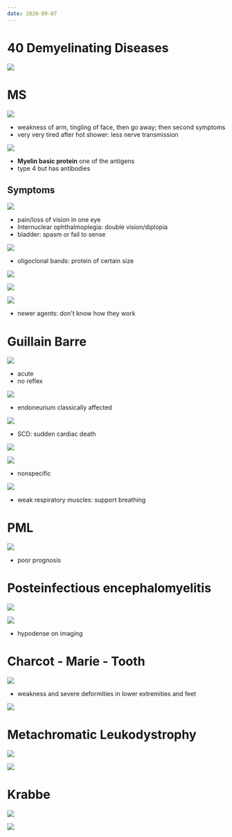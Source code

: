 ```yaml
---
date: 2020-09-07
---
```


# 40 Demyelinating Diseases

<!-- examples of demyelinating diseases.. -->

![](https://photos.thisispiggy.com/file/wikiFiles/3atQqzO.jpg)

# MS

<!-- MS is, demographics, overview symptoms.. -->

![](https://photos.thisispiggy.com/file/wikiFiles/C8hePZo.jpg)

- weakness of arm, tingling of face, then go away; then second symptoms
- very very tired after hot shower: less nerve transmission

<!-- MS pathogenesis.. -->

![](https://photos.thisispiggy.com/file/wikiFiles/WwgjW8a.jpg)

- **Myelin basic protein** one of the antigens
- type 4 but has antibodies

## Symptoms

<!-- MS classic symptoms.. -->

![](https://photos.thisispiggy.com/file/wikiFiles/PY34Tpz.jpg)

- pain/loss of vision in one eye
- Internuclear ophthalmoplegia: double vision/diplopia
- bladder: spasm or fail to sense

<!-- MS diagnosis and imaging.. -->

![](https://photos.thisispiggy.com/file/wikiFiles/HUmy5vD.jpg)

- oligoclonal bands: protein of certain size

![](https://photos.thisispiggy.com/file/wikiFiles/SKPAdDI.jpg)

![](https://photos.thisispiggy.com/file/wikiFiles/QcgpHuT.jpg)

<!-- MS treatment.. -->

![](https://photos.thisispiggy.com/file/wikiFiles/MYBKJ5E.jpg)

- newer agents: don't know how they work

# Guillain Barre

<!-- Guillain Barre is, symptoms.. -->

![](https://photos.thisispiggy.com/file/wikiFiles/QnYBybp.jpg)

- acute
- no reflex

![](https://photos.thisispiggy.com/file/wikiFiles/Mjho8MH.jpg)

- endoneurium classically affected

![](https://photos.thisispiggy.com/file/wikiFiles/ADK1HkK.jpg)

- SCD: sudden cardiac death

<!-- Guillain-Barre causes.. -->

![](https://photos.thisispiggy.com/file/wikiFiles/dH6mAzA.jpg)

<!-- Guillain-Barre labs and treatment.. -->

![](https://photos.thisispiggy.com/file/wikiFiles/vuW8dol.jpg)

- nonspecific

![](https://photos.thisispiggy.com/file/wikiFiles/PatKFUL.jpg)

- weak respiratory muscles: support breathing

# PML

<!-- PML is, cause, pathogenesis symptoms, diagnosis.. -->

![](https://photos.thisispiggy.com/file/wikiFiles/KKRZ9Jf.jpg)

- poor prognosis

# Posteinfectious encephalomyelitis

<!-- postinfectious encephalomyelitis is, causes, pathogenesis, imaging.. -->

![](https://photos.thisispiggy.com/file/wikiFiles/gKPP25d.jpg)

![](https://photos.thisispiggy.com/file/wikiFiles/aXQXEZw.jpg)

- hypodense on imaging

# Charcot - Marie - Tooth

<!-- charcot-marie-tooth is, cause, demographics, symptoms.. -->

![](https://photos.thisispiggy.com/file/wikiFiles/qJ5gNsv.jpg)

- weakness and severe deformities in lower extremities and feet

![](https://photos.thisispiggy.com/file/wikiFiles/JRWgYYG.jpg)

# Metachromatic Leukodystrophy

<!-- ignore -->

![](https://photos.thisispiggy.com/file/wikiFiles/wmB8vm4.jpg)

![](https://photos.thisispiggy.com/file/wikiFiles/DPv8UgG.jpg)

# Krabbe

![](https://photos.thisispiggy.com/file/wikiFiles/7gnhJxA.jpg)

![](https://photos.thisispiggy.com/file/wikiFiles/PtJyM4V.jpg)
